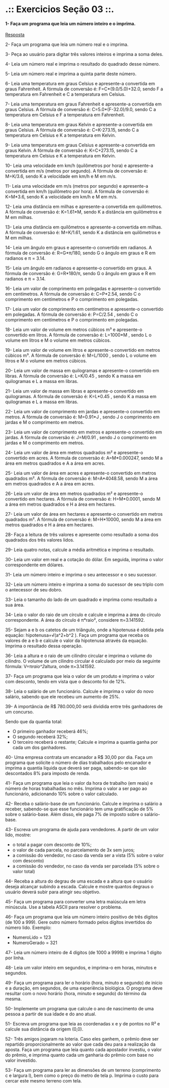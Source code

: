 # .:: Exercicios Seção 03 ::.

#### 1- Faça um programa que leia um número inteiro e o imprima.

[Resposta](./ExerciciosResolvidos/ex001.c)

2- Faça um programa que leia um número real e o imprima.

3- Peça ao usuário para digitar três valores inteiros e imprima a soma deles.

4- Leia um número real e imprima o resultado do quadrado desse número.

5- Leia um número real e imprima a quinta parte deste número.

6- Leia uma temperatura em graus Celsius e apresente-a convertida em graus Fahrenheit. A fórmula de conversão é: F=C*(9.0/5.0)+32.0, sendo F a temperatura em Fahrenheit e C a temperatura em Celsius.

7- Leia uma temperatura em graus Fahrenheit e apresente-a convertida em graus Celsius. A fórmula de conversão é: C=5.0*(F-32.0)/9.0, sendo C a temperatura em Celsius e F a temperatura em Fahrenheit.

8- Leia uma temperatura em graus Kelvin e apresente-a convertida em graus Celsius. A fórmula de conversão é: C=K-273.15, sendo C a temperatura em Celsius e K a temperatura em Kelvin.

9- Leia uma temperatura em graus Celsius e apresente-a convertida em graus Kelvin. A fórmula de conversão é: K=C+273.15, sendo C a temperatura em Celsius e K a temperatura em Kelvin.

10- Leia uma velocidade em km/h (quilômetros por hora) e apresente-a convertida em m/s (metros por segundo). A fórmula de conversão é: M=K/3.6, sendo K a velocidade em km/h e M em m/s.

11- Leia uma velocidade em m/s (metros por segundo) e apresente-a convertida em km/h (quilômetro por hora). A fórmula de conversão é: K=M*3.6, sendo K a velocidade em km/h e M em m/s.

12- Leia uma distância em milhas e apresente-a convertida em quilômetros. A fórmula de conversão é: K=1.61*M, sendo K a distância em quilômetros e M em milhas.

13- Leia uma distância em quilômetros e apresente-a convertida em milhas. A fórmula de conversão é: M=K/1.61, sendo K a distância em quilômetros e M em milhas.

14- Leia um ângulo em graus e apresente-o convertido em radianos. A fórmula de conversão é: R=G*π/180, sendo G o ângulo em graus e R em radianos e π = 3.14.

15- Leia um ângulo em radianos e apresente-o convertido em graus. A fórmula de conversão é: G=R*180/π, sendo G o ângulo em graus e R em radianos e π = 3.14.

16- Leia um valor de comprimento em polegadas e apresente-o convertido em centímetros. A fórmula de conversão é: C=P*2.54, sendo C o comprimento em centímetros e P o comprimento em polegadas.

17- Leia um valor de comprimento em centímetros e apresente-o convertido em polegadas. A fórmula de conversão é: P=C/2.54 , sendo C o comprimento em centímetros e P o comprimento em polegadas.

18- Leia um valor de volume em metros cúbicos m³ e apresente-o convertido em litros. A fórmula de conversão é: L=1000*M , sendo L o volume em litros e M o volume em metros cúbicos.

19- Leia um valor de volume em litros e apresente-o convertido em metros cúbicos m³. A fórmula de conversão é: M=L/1000 , sendo L o volume em litros e M o volume em metros cúbicos.

20- Leia um valor de massa em quilogramas e apresente-o convertido em libras. A fórmula de conversão é: L=K/0.45 , sendo K a massa em quilogramas e L a massa em libras.

21- Leia um valor de massa em libras e apresente-o convertido em quilogramas. A fórmula de conversão é: K=L*0.45 , sendo K a massa em quilogramas e L a massa em libras.

22- Leia um valor de comprimento em jardas e apresente-o convertido em metros. A fórmula de conversão é: M=0.91*J , sendo J o comprimento em jardas e M o comprimento em metros.

23- Leia um valor de comprimento em metros e apresente-o convertido em jardas. A fórmula de conversão é: J=M/0.91 , sendo J o comprimento em jardas e M o comprimento em metros.

24- Leia um valor de área em metros quadrados m² e apresente-o convertido em acres. A fórmula de conversão é: A=M*0.000247, sendo M a área em metros quadrados e A a área em acres.

25- Leia um valor de área em acres e apresente-o convertido em metros quadrados m². A fórmula de conversão é: M=A*4048.58, sendo M a área em metros quadrados e A a área em acres.

26- Leia um valor de área em metros quadrados m² e apresente-o convertido em hectares. A fórmula de conversão é: H=M*0.0001, sendo M a área em metros quadrados e H a área em hectares.

27- Leia um valor de área em hectares e apresente-o convertido em metros quadrados m². A fórmula de conversão é: M=H*10000, sendo M a área em metros quadrados e H a área em hectares.

28- Faça a leitura de três valores e apresente como resultado a soma dos quadrados dos três valores lidos.

29- Leia quatro notas, calcule a média aritmética e imprima o resultado.

30- Leia um valor em real e a cotação do dólar. Em seguida, imprima o valor correspondente em dólares.

31- Leia um número inteiro e imprima o seu antecessor e o seu sucessor.

32- Leia um número inteiro e imprima a soma do sucessor de seu triplo com o antecessor de seu dobro.

33- Leia o tamanho do lado de um quadrado e imprima como resultado a sua área.

34- Leia o valor do raio de um círculo e calcule e imprima a área do círculo correspondente. A área do círculo é π*raio², considere π=3.141592.

35- Sejam a e b os catetos de um triângulo, onde a hipotenusa é obtida pela equação: hipotenusa=√(a^2+b^2 ). Faça um programa que receba os valores de a e b e calcule o valor da hipotenusa através da equação. Imprima o resultado dessa operação.

36- Leia a altura e o raio de um cilindro circular e imprima o volume do cilindro. O volume de um cilindro circular é calculado por meio da seguinte fórmula: V=π*raio^2*altura, onde π=3.141592.

37- Faça um programa que leia o valor de um produto e imprima o valor com desconto, tendo em vista que o desconto foi de 12%.

38- Leia o salário de um funcionário. Calcule e imprima o valor do novo salário, sabendo que ele recebeu um aumento de 25%.

39- A importância de R$ 780.000,00 será dividida entre três ganhadores de um concurso.
	
Sendo que da quantia total:
* O primeiro ganhador receberá 46%;
* O segundo receberá 32%;
* O terceiro receberá o restante;
Calcule e imprima a quantia ganha por cada um dos ganhadores.

40- Uma empresa contrata um encanador a R$ 30,00 por dia. Faça um programa que solicite o número de dias trabalhados pelo encanador e imprima a quantia liquida que deverá ser paga, sabendo-se que são descontados 8% para imposto de renda.

41- Faça um programa que leia o valor da hora de trabalho (em reais) e número de horas trabalhadas no mês. Imprima o valor a ser pago ao funcionário, adicionando 10% sobre o valor calculado.

42- Receba o salário-base de um funcionário. Calcule e imprima o salário a receber, sabendo-se que esse funcionário tem uma gratificação de 5% sobre o salário-base. Além disso, ele paga 7% de imposto sobre o salário-base.

43- Escreva um programa de ajuda para vendedores. A partir de um valor lido, mostre:
	
* o total a pagar com desconto de 10%;
* o valor de cada parcela, no parcelamento de 3x sem juros;
* a comissão do vendedor, no caso da venda ser a vista (5% sobre o valor com desconto)
* a comissão do vendedor, no caso da venda ser parcelada (5% sobre o valor total)

44- Receba a altura do degrau de uma escada e a altura que o usuário deseja alcançar subindo a escada. Calcule e mostre quantos degraus o usuário deverá subir para atingir seu objetivo.

45- Faça um programa para converter uma letra maiúscula em letra minúscula. Use a tabela ASCII para resolver o problema.

46- Faça um programa que leia um número inteiro positivo de três digitos (de 100 a 999). Gere outro número formado pelos dígitos invertidos do número lido. Exemplo:

* NumeroLido = 123
* NumeroGerado = 321

47- Leia um número inteiro de 4 dígitos (de 1000 a 9999) e imprima 1 digito por linha.

48- Leia um valor inteiro em segundos, e imprima-o em horas, minutos e segundos.

49- Faça um programa para ler o horário (hora, minuto e segundo) de início e a duração, em segundos, de uma experiência biológica. O programa deve resultar com o novo horário (hora, minuto e segundo) do término da mesma.

50- Implemente um programa que calcule o ano de nascimento de uma pessoa a partir de sua idade e do ano atual.

51- Escreva um programa que leia as coordenadas x e y de pontos no R² e calcule sua distância da origem (0,0).

52- Três amigos jogaram na loteria. Caso eles ganhem, o prêmio deve ser repartido proporcionalmente ao valor que cada deu para a realização da aposta. Faça um programa que leia quanto cada apostador investiu, o valor do prêmio, e imprima quanto cada um ganharia do prêmio com base no valor investido.

53- Faça um programa para ler as dimensões de um terreno (comprimento c e largura l), bem como o preço do metro de tela p. Imprima o custo para cercar este mesmo terreno com tela.
